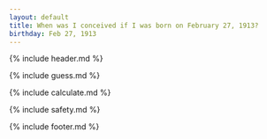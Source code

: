 ```yaml
---
layout: default
title: When was I conceived if I was born on February 27, 1913?
birthday: Feb 27, 1913
---
```


{% include header.md %}

{% include guess.md %}

{% include calculate.md %}

{% include safety.md %}

{% include footer.md %}




